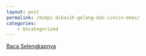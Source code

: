 ```yaml
---
layout: post
permalink: /mimpi-dikasih-gelang-dan-cincin-emas/
categories:
    - Uncategorized
---
```


[Baca Selengkapnya](/02)